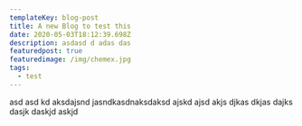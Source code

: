 ```yaml
---
templateKey: blog-post
title: A new Blog to test this
date: 2020-05-03T18:12:39.698Z
description: asdasd d adas das
featuredpost: true
featuredimage: /img/chemex.jpg
tags:
  - test
---
```

 asd asd kd aksdajsnd jasndkasdnaksdaksd ajskd ajsd akjs djkas dkjas dajks dasjk daskjd askjd